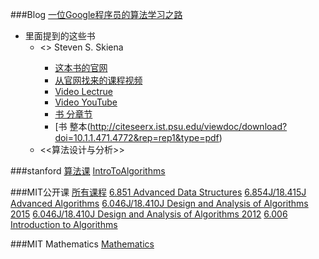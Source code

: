 ###Blog
[一位Google程序员的算法学习之路](http://mp.weixin.qq.com/s?__biz=MzAxNDI5NzEzNg==&mid=402273196&idx=1&sn=ef5ec5392a2f3e22d511f51c49772a4f&scene=5&srcid=0601ne1JzGS7EcK77VDp2YaU#rd)
* 里面提到的这些书
  * <<The Algorithm Design Manual>> Steven S. Skiena
    * [这本书的官网](http://www.algorist.com/)
    * [从官网找来的课程视频](https://echocontent.sinc.stonybrook.edu/ess/portal/section/8238115b-bb60-46ca-a213-ca979f47d0c7)
    * [Video Lectrue](http://www3.cs.stonybrook.edu/~algorith/video-lectures/)
    * [Video YouTube](https://www.youtube.com/playlist?list=PLOtl7M3yp-DV69F32zdK7YJcNXpTunF2b)
    * [书 分章节](http://galaxy.lamar.edu/~sandrei/acm/TextBooks/AlgorithmDesignManual/) 
    * [书 整本(http://citeseerx.ist.psu.edu/viewdoc/download?doi=10.1.1.471.4772&rep=rep1&type=pdf)
  * <<算法设计与分析>>

###stanford
[算法课](http://web.stanford.edu/class/cs161/)
[IntroToAlgorithms](http://openclassroom.stanford.edu/MainFolder/CoursePage.php?course=IntroToAlgorithms)

###MIT公开课
[所有课程](http://ocw.mit.edu/courses/)
[6.851 Advanced Data Structures](http://ocw.mit.edu/courses/electrical-engineering-and-computer-science/6-851-advanced-data-structures-spring-2012/#)
[6.854J/18.415J Advanced Algorithms](http://ocw.mit.edu/courses/electrical-engineering-and-computer-science/6-854j-advanced-algorithms-fall-2008/)
[6.046J/18.410J Design and Analysis of Algorithms 2015](http://ocw.mit.edu/courses/electrical-engineering-and-computer-science/6-046j-design-and-analysis-of-algorithms-spring-2015/index.htm)
[6.046J/18.410J Design and Analysis of Algorithms 2012](http://ocw.mit.edu/courses/electrical-engineering-and-computer-science/6-046j-design-and-analysis-of-algorithms-spring-2012/)
[6.006 Introduction to Algorithms](http://ocw.mit.edu/courses/electrical-engineering-and-computer-science/6-006-introduction-to-algorithms-fall-2011/)

###MIT Mathematics
[Mathematics](http://ocw.mit.edu/courses/mathematics/)

